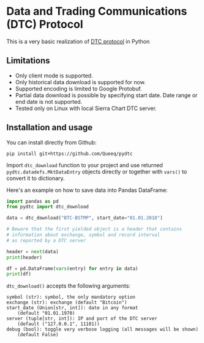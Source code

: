 # Data and Trading Communications (DTC) Protocol

This is a very basic realization of [DTC protocol](http://dtcprotocol.org) in Python

## Limitations

* Only client mode is supported.
* Only historical data download is supported for now.
* Supported encoding is limited to Google Protobuf.
* Partial data download is possible by specifying start date. Date range or end date is not supported.
* Tested only on Linux with local Sierra Chart DTC server.


## Installation and usage

You can install directly from Github:

```
pip install git+https://github.com/Queeq/pydtc
```

Import `dtc_download` function to your project and use returned `pydtc.datadefs.MktDataEntry` objects directly or together with `vars()` to convert it to dictionary.

Here's an example on how to save data into Pandas DataFrame:

```python
import pandas as pd
from pydtc import dtc_download

data = dtc_download("BTC-BSTMP", start_date="01.01.2018")

# Beware that the first yielded object is a header that contains
# information about exchange, symbol and record interval
# as reported by a DTC server

header = next(data)
print(header)

df = pd.DataFrame(vars(entry) for entry in data)
print(df)
```

`dtc_download()` accepts the following arguments:

    symbol (str): symbol, the only mandatory option
    exchange (str): exchange (default "Bitcoin")
    start_date (Union[str, int]): date in any format
        (default "01.01.1970)
    server (tuple[str, int]): IP and port of the DTC server
        (default ("127.0.0.1", 11101))
    debug (bool): toggle very verbose logging (all messages will be shown)
        (default False)
